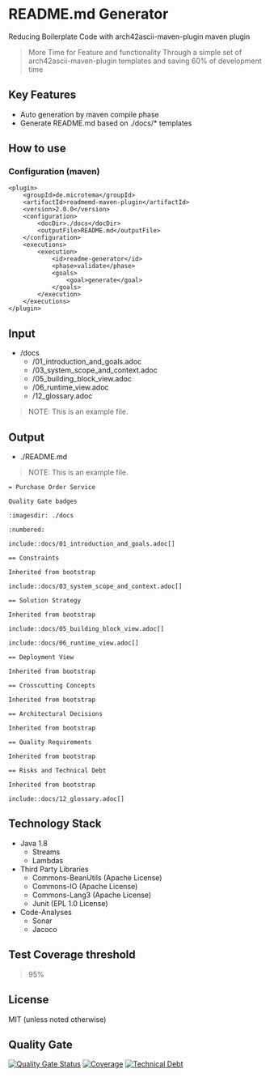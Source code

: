 # README.md Generator
Reducing Boilerplate Code with arch42ascii-maven-plugin maven plugin
> More Time for Feature and functionality
  Through a simple set of arch42ascii-maven-plugin templates and saving 60% of development time 

## Key Features
* Auto generation by maven compile phase
* Generate README.md based on ./docs/* templates

## How to use

### Configuration (maven)
```
<plugin>
    <groupId>de.microtema</groupId>
    <artifactId>readmemd-maven-plugin</artifactId>
    <version>2.0.0</version>
    <configuration>
        <docDir>./docs</docDir>
        <outputFile>README.md</outputFile>
    </configuration>
    <executions>
        <execution>
            <id>readme-generator</id>
            <phase>validate</phase>
            <goals>
                <goal>generate</goal>
            </goals>
        </execution>
    </executions>
</plugin>
```

## Input

* /docs
  * /01_introduction_and_goals.adoc
  * /03_system_scope_and_context.adoc
  * /05_building_block_view.adoc
  * /06_runtime_view.adoc
  * /12_glossary.adoc

> NOTE: This is an example file.

## Output 
* ./README.md

> NOTE: This is an example file.

```
= Purchase Order Service

Quality Gate badges

:imagesdir: ./docs

:numbered:

include::docs/01_introduction_and_goals.adoc[]

== Constraints

Inherited from bootstrap

include::docs/03_system_scope_and_context.adoc[]

== Solution Strategy

Inherited from bootstrap

include::docs/05_building_block_view.adoc[]

include::docs/06_runtime_view.adoc[]

== Deployment View

Inherited from bootstrap

== Crosscutting Concepts

Inherited from bootstrap

== Architectural Decisions

Inherited from bootstrap

== Quality Requirements

Inherited from bootstrap

== Risks and Technical Debt

Inherited from bootstrap

include::docs/12_glossary.adoc[]
```
    
## Technology Stack

* Java 1.8
    * Streams 
    * Lambdas
* Third Party Libraries
    * Commons-BeanUtils (Apache License)
    * Commons-IO (Apache License)
    * Commons-Lang3 (Apache License)
    * Junit (EPL 1.0 License)
* Code-Analyses
    * Sonar
    * Jacoco
    
## Test Coverage threshold
> 95%
    
## License

MIT (unless noted otherwise)

## Quality Gate

[![Quality Gate Status](https://sonarcloud.io/api/project_badges/measure?project=mtema_arch42ascii-maven-plugin&metric=alert_status)](https://sonarcloud.io/dashboard?id=mtema_jenkinsfile-maven-plugin) [![Coverage](https://sonarcloud.io/api/project_badges/measure?project=mtema_arch42ascii-maven-plugin&metric=coverage)](https://sonarcloud.io/dashboard?id=mtema_arch42ascii-maven-plugin) [![Technical Debt](https://sonarcloud.io/api/project_badges/measure?project=mtema_arch42ascii-maven-plugin&metric=sqale_index)](https://sonarcloud.io/dashboard?id=mtema_arch42ascii-maven-plugin)
